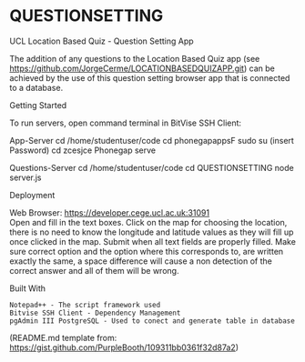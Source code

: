 # QUESTIONSETTING

UCL Location Based Quiz - Question Setting App

The addition of any questions to the Location Based Quiz app (see https://github.com/JorgeCerme/LOCATIONBASEDQUIZAPP.git) can be achieved by the use of this question setting browser app that is connected to a database. 

Getting Started

To run servers, open command terminal in BitVise SSH Client:

App-Server
cd /home/studentuser/code
cd phonegapappsF
sudo su
(insert Password)
cd zcesjce
Phonegap serve

Questions-Server
cd /home/studentuser/code
cd QUESTIONSETTING
node server.js


Deployment

Web Browser: https://developer.cege.ucl.ac.uk:31091  
Open and fill in the text boxes.
Click on the map for choosing the location, there is no need to know the longitude and latitude values as they will fill up once clicked in the map.
Submit when all text fields are properly filled.
Make sure correct option and the option where this corresponds to, are written exactly the same, a space difference will cause a non detection of the correct answer and all of them will be wrong.


Built With

    Notepad++ - The script framework used
    Bitvise SSH Client - Dependency Management
    pgAdmin III PostgreSQL - Used to conect and generate table in database

(README.md template from: https://gist.github.com/PurpleBooth/109311bb0361f32d87a2)
